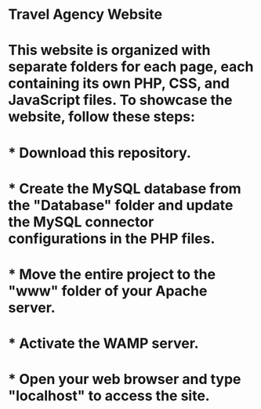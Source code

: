 # Travel Agency Website
# This website is organized with separate folders for each page, each containing its own PHP, CSS, and JavaScript files. To showcase the website, follow these steps:
#   * Download this repository.
#   * Create the MySQL database from the "Database" folder and update the MySQL connector configurations in the PHP files.
#   * Move the entire project to the "www" folder of your Apache server.
#   * Activate the WAMP server.
#   * Open your web browser and type "localhost" to access the site.

